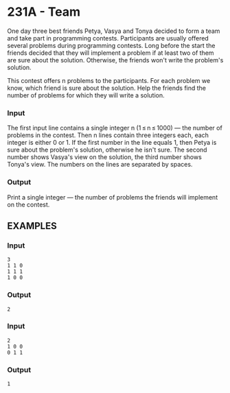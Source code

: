 <h1>231A - Team</h1>

One day three best friends Petya, Vasya and Tonya decided to form a team and take part in programming 
contests. Participants are usually offered several problems during programming contests. Long before 
the start the friends decided that they will implement a problem if at least two of them are sure 
about the solution. Otherwise, the friends won't write the problem's solution.

This contest offers n problems to the participants. For each problem we know, which friend is sure 
about the solution. Help the friends find the number of problems for which they will write a solution.

<h3>Input</h3>
The first input line contains a single integer n (1 ≤ n ≤ 1000) — the number of problems in the contest. 
Then n lines contain three integers each, each integer is either 0 or 1. If the first number in the line
equals 1, then Petya is sure about the problem's solution, otherwise he isn't sure. The second number shows 
Vasya's view on the solution, the third number shows Tonya's view. The numbers on the lines are separated 
by spaces.

<h3>Output</h3>
Print a single integer — the number of problems the friends will implement on the contest.

<h2>EXAMPLES</h2>

<h3>Input</h3>

```
3
1 1 0
1 1 1
1 0 0
```

### Output
```
2
```

<h3>Input</h3>

```
2
1 0 0
0 1 1
```

### Output
```
1
```
